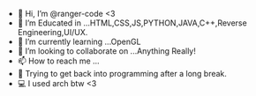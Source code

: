 - 👋 Hi, I’m @ranger-code <3
- 👀 I’m Educated in ...HTML,CSS,JS,PYTHON,JAVA,C++,Reverse Engineering,UI/UX.
- 🌱 I’m currently learning ...OpenGL
- 💞️ I’m looking to collaborate on ...Anything Really!
- 📫 How to reach me ...
- 👷 Trying to get back into programming after a long break.
- 💻 I used arch btw <3
<!---
ranger-code/ranger-code is a ✨ special ✨ repository because its `README.md` (this file) appears on your GitHub profile.
You can click the Preview link to take a look at your changes.
--->
